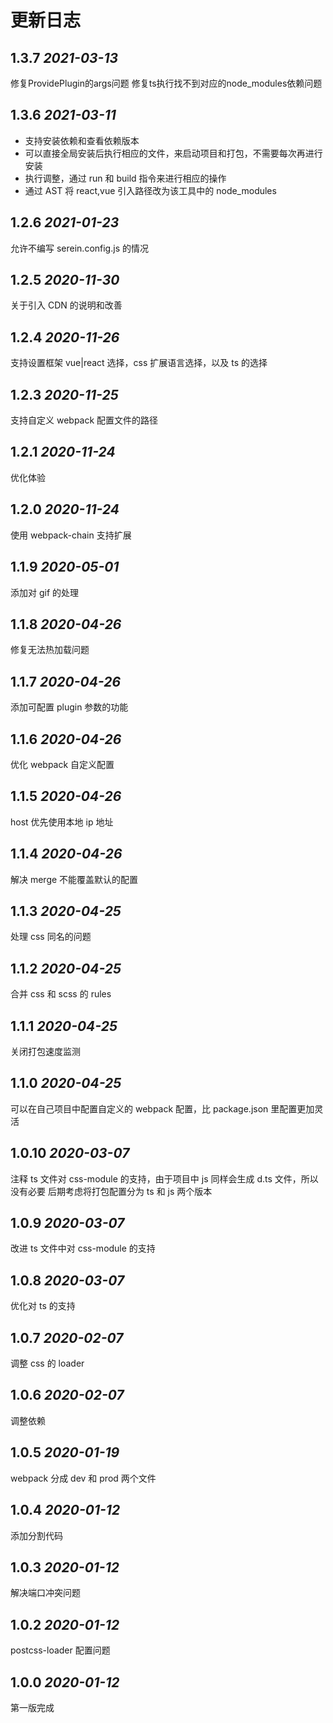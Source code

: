 # 更新日志

## 1.3.7 _2021-03-13_

修复ProvidePlugin的args问题
修复ts执行找不到对应的node_modules依赖问题

## 1.3.6 _2021-03-11_

- 支持安装依赖和查看依赖版本
- 可以直接全局安装后执行相应的文件，来启动项目和打包，不需要每次再进行安装
- 执行调整，通过 run 和 build 指令来进行相应的操作
- 通过 AST 将 react,vue 引入路径改为该工具中的 node_modules

## 1.2.6 _2021-01-23_

允许不编写 serein.config.js 的情况

## 1.2.5 _2020-11-30_

关于引入 CDN 的说明和改善

## 1.2.4 _2020-11-26_

支持设置框架 vue|react 选择，css 扩展语言选择，以及 ts 的选择

## 1.2.3 _2020-11-25_

支持自定义 webpack 配置文件的路径

## 1.2.1 _2020-11-24_

优化体验

## 1.2.0 _2020-11-24_

使用 webpack-chain 支持扩展

## 1.1.9 _2020-05-01_

添加对 gif 的处理

## 1.1.8 _2020-04-26_

修复无法热加载问题

## 1.1.7 _2020-04-26_

添加可配置 plugin 参数的功能

## 1.1.6 _2020-04-26_

优化 webpack 自定义配置

## 1.1.5 _2020-04-26_

host 优先使用本地 ip 地址

## 1.1.4 _2020-04-26_

解决 merge 不能覆盖默认的配置

## 1.1.3 _2020-04-25_

处理 css 同名的问题

## 1.1.2 _2020-04-25_

合并 css 和 scss 的 rules

## 1.1.1 _2020-04-25_

关闭打包速度监测

## 1.1.0 _2020-04-25_

可以在自己项目中配置自定义的 webpack 配置，比 package.json 里配置更加灵活

## 1.0.10 _2020-03-07_

注释 ts 文件对 css-module 的支持，由于项目中 js 同样会生成 d.ts 文件，所以没有必要
后期考虑将打包配置分为 ts 和 js 两个版本

## 1.0.9 _2020-03-07_

改进 ts 文件中对 css-module 的支持

## 1.0.8 _2020-03-07_

优化对 ts 的支持

## 1.0.7 _2020-02-07_

调整 css 的 loader

## 1.0.6 _2020-02-07_

调整依赖

## 1.0.5 _2020-01-19_

webpack 分成 dev 和 prod 两个文件

## 1.0.4 _2020-01-12_

添加分割代码

## 1.0.3 _2020-01-12_

解决端口冲突问题

## 1.0.2 _2020-01-12_

postcss-loader 配置问题

## 1.0.0 _2020-01-12_

第一版完成
